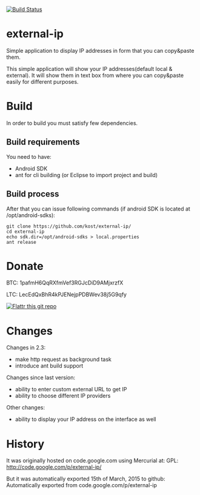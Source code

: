 [![Build Status](https://travis-ci.org/kost/external-ip.png)](https://travis-ci.org/kost/external-ip)

# external-ip

Simple application to display IP addresses in form that you can copy&paste them.

This simple application will show your IP addresses(default local & external). It will show them in text box from where you can copy&paste easily for different purposes.

# Build

In order to build you must satisfy few dependencies.

## Build requirements

You need to have:

- Android SDK
- ant for cli building (or Eclipse to import project and build)

## Build process

After that you can issue following commands (if android SDK is located at /opt/android-sdks):

```
git clone https://github.com/kost/external-ip/
cd external-ip
echo sdk.dir=/opt/android-sdks > local.properties
ant release
```

# Donate

BTC: 1pafmH6QqRXfmVef3RGJcDiD9AMjxrzfX

LTC: LecEdQxBhR4kPJENejpPDBWev38j5G9qfy

[![Flattr this git repo](http://api.flattr.com/button/flattr-badge-large.png)](https://flattr.com/submit/auto?user_id=kost&url=https://github.com/kost/external-ip&title=External%20IP&language=&tags=github&category=software) 

# Changes

Changes in 2.3:
- make http request as background task
- introduce ant build support

Changes since last version: 
- ability to enter custom external URL to get IP
- ability to choose different IP providers

Other changes: 
- ability to display your IP address on the interface as well

# History

It was originally hosted on code.google.com using Mercurial at:
GPL: http://code.google.com/p/external-ip/

But it was automatically exported 15th of March, 2015 to github:
Automatically exported from code.google.com/p/external-ip

